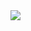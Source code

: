 

<img src="https://github-readme-stats.vercel.app/api?username=gioeless&show_icons=true&theme=radical&count_private=true&include_all_commits=true">
